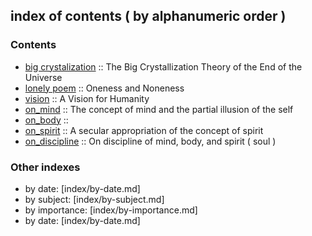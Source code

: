 ## index of contents ( by alphanumeric order )

### Contents
 - [big crystalization](texts/big_crystallization.md) :: The Big Crystallization Theory of the End of the Universe
 - [lonely poem](texts/lonely_poem.md) :: Oneness and Noneness
 - [vision](texts/vision.md) :: A Vision for Humanity
 - [on_mind](texts/on_mind.md) :: The concept of mind and the partial illusion of the self
 - [on_body](texts/on_body.md) :: 
 - [on_spirit](texts/on_spirit.md) :: A secular appropriation of the concept of spirit
 - [on_discipline](texts/on_discipline.md) :: On discipline of mind, body, and spirit ( soul )

### Other indexes
 - by date: [index/by-date.md]
 - by subject: [index/by-subject.md]
 - by importance: [index/by-importance.md]
 - by date: [index/by-date.md]
